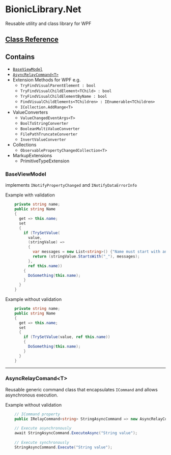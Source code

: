 # BionicLibrary.Net
Reusable utility and class library for WPF

## [Class Reference](https://rawcdn.githack.com/BionicCode/BionicLibraryNet/343b21a9daf5095f7f544abb0aa9672c671d66cc/BionicLibraryNet/BionicLibraryNet/Documentation/index.html)

## Contains 
* [`BaseViewModel`](https://github.com/BionicCode/BionicLibraryNet#baseviewmodel)
* [`AsyncRelayCommand<T>`](https://github.com/BionicCode/BionicLibraryNet#asyncrelaycomandt)
* Extension Methods for WPF e.g.
  * `TryFindVisualParentElement : bool` 
  * `TryFindVisualChildElement<TChild> : bool`
  * `TryFindVisualChildElementByName : bool`
  * `FindVisualChildElements<TChildren> : IEnumerable<TChildren>`
  * `ICollection.AddRange<T>`
* ValueConverters
  * `ValueChangedEventArgs<T>`
  * `BoolToStringConverter`
  * `BooleanMultiValueConverter`
  * `FilePathTruncateConverter`
  * `InvertValueConverter`
* Collections
  * `ObservablePropertyChangedCollection<T>`
* MarkupExtensions
  * PrimitiveTypeExtension
  
  
### BaseViewModel 
implements `INotifyPropertyChanged` and `INotifyDataErrorInfo`

Example with validation

```c#
    private string name;
    public string Name
    {
      get => this.name;
      set
      {
        if (TrySetValue(
          value,
          (stringValue) =>
          {
            var messages = new List<string>() {"Name must start with an underscore"};
            return (stringValue.StartsWith("_"), messages);
          },
          ref this.name))
        {
          DoSomething(this.name);
        }
      }
    }
```
Example without validation

```c#
    private string name;
    public string Name
    {
      get => this.name;
      set
      {
        if (TrySetValue(value, ref this.name))
        {
          DoSomething(this.name);
        }
      }
    }
```
----

### AsyncRelayComand&lt;T&gt; 
Reusable generic command class that encapsulates `ICommand` and allows asynchronous execution.

Example without validation

```c#
    // ICommand property
    public IRelayCommand<string> StringAsyncCommand => new AsyncRelayCommand<string>(ProcessStringAsync);
    
    // Execute asynchronously
    await StringAsyncCommand.ExecuteAsync("String value");
    
    // Execute synchronously
    StringAsyncCommand.Execute("String value");
    
```
